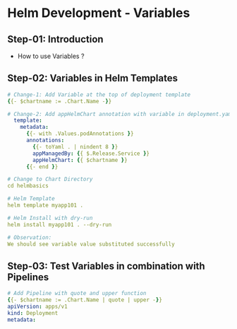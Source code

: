 # Helm Development - Variables

## Step-01: Introduction
- How to use Variables ?

## Step-02: Variables in Helm Templates
```yaml
# Change-1: Add Variable at the top of deployment template
{{- $chartname := .Chart.Name -}}

# Change-2: Add appHelmChart annotation with variable in deployment.yaml
  template:
    metadata:
      {{- with .Values.podAnnotations }}
      annotations:
        {{- toYaml . | nindent 8 }}
        appManagedBy: {{ $.Release.Service }}
        appHelmChart: {{ $chartname }}        
      {{- end }}  

# Change to Chart Directory
cd helmbasics  

# Helm Template
helm template myapp101 .

# Helm Install with dry-run
helm install myapp101 . --dry-run  

# Observation:
We should see variable value substituted successfully
```

## Step-03: Test Variables in combination with Pipelines
```yaml
# Add Pipeline with quote and upper function
{{- $chartname := .Chart.Name | quote | upper -}}
apiVersion: apps/v1
kind: Deployment
metadata:
```

